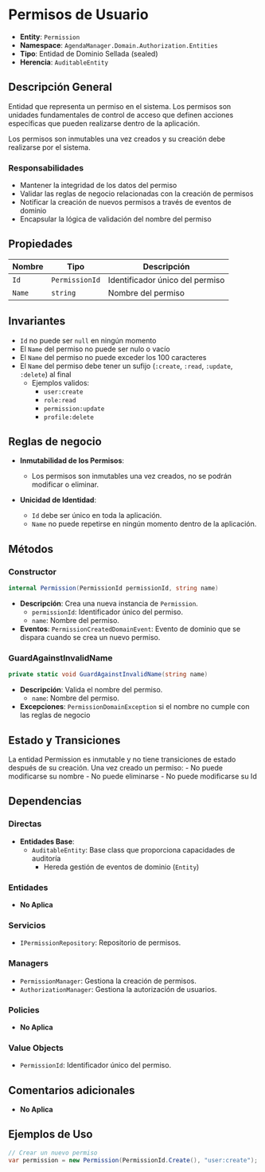 # Permisos de Usuario

- **Entity**: `Permission`
- **Namespace**: `AgendaManager.Domain.Authorization.Entities`
- **Tipo**: Entidad de Dominio Sellada (sealed)
- **Herencia**: `AuditableEntity`

## Descripción General

Entidad que representa un permiso en el sistema. Los permisos son unidades fundamentales de control de acceso que definen acciones específicas que pueden realizarse dentro de la aplicación.

Los permisos son inmutables una vez creados y su creación debe realizarse por el sistema.

### Responsabilidades

- Mantener la integridad de los datos del permiso
- Validar las reglas de negocio relacionadas con la creación de permisos
- Notificar la creación de nuevos permisos a través de eventos de dominio
- Encapsular la lógica de validación del nombre del permiso

## Propiedades

| Nombre | Tipo           | Descripción                     |
| ------ | -------------- | ------------------------------- |
| `Id`   | `PermissionId` | Identificador único del permiso |
| `Name` | `string`       | Nombre del permiso              |

## Invariantes

- `Id` no puede ser `null` en ningún momento
- El `Name` del permiso no puede ser nulo o vacío
- El `Name` del permiso no puede exceder los 100 caracteres
- El `Name` del permiso debe tener un sufijo (`:create`, `:read`, `:update`, `:delete`) al final
  - Ejemplos validos:
    - `user:create`
    - `role:read`
    - `permission:update`
    - `profile:delete`

## Reglas de negocio

- **Inmutabilidad de los Permisos**:

  - Los permisos son inmutables una vez creados, no se podrán modificar o eliminar.

- **Unicidad de Identidad**:
  - `Id` debe ser único en toda la aplicación.
  - `Name` no puede repetirse en ningún momento dentro de la aplicación.

## Métodos

### Constructor

```csharp
internal Permission(PermissionId permissionId, string name)
```

- **Descripción**: Crea una nueva instancia de `Permission`.
  - `permissionId`: Identificador único del permiso.
  - `name`: Nombre del permiso.
- **Eventos**: `PermissionCreatedDomainEvent`: Evento de dominio que se dispara cuando se crea un nuevo permiso.

### GuardAgainstInvalidName

```csharp
private static void GuardAgainstInvalidName(string name)
```

- **Descripción**: Valida el nombre del permiso.
  - `name`: Nombre del permiso.
- **Excepciones**: `PermissionDomainException` si el nombre no cumple con las reglas de negocio

## Estado y Transiciones

La entidad Permission es inmutable y no tiene transiciones de estado después de su creación. Una vez creado un permiso: - No puede modificarse su nombre - No puede eliminarse - No puede modificarse su Id

## Dependencias

### Directas

- **Entidades Base**:
  - `AuditableEntity`: Base class que proporciona capacidades de auditoría
    - Hereda gestión de eventos de dominio (`Entity`)

### Entidades

- **No Aplica**

### Servicios

- `IPermissionRepository`: Repositorio de permisos.

### Managers

- `PermissionManager`: Gestiona la creación de permisos.
- `AuthorizationManager`: Gestiona la autorización de usuarios.

### Policies

- **No Aplica**

### Value Objects

- `PermissionId`: Identificador único del permiso.

## Comentarios adicionales

- **No Aplica**

## Ejemplos de Uso

```csharp
// Crear un nuevo permiso
var permission = new Permission(PermissionId.Create(), "user:create");
